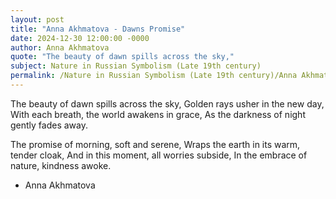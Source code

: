 ```yaml
---
layout: post
title: "Anna Akhmatova - Dawns Promise"
date: 2024-12-30 12:00:00 -0000
author: Anna Akhmatova
quote: "The beauty of dawn spills across the sky,"
subject: Nature in Russian Symbolism (Late 19th century)
permalink: /Nature in Russian Symbolism (Late 19th century)/Anna Akhmatova/Anna Akhmatova - Dawns Promise
---
```


The beauty of dawn spills across the sky,
Golden rays usher in the new day,
With each breath, the world awakens in grace,
As the darkness of night gently fades away.

The promise of morning, soft and serene,
Wraps the earth in its warm, tender cloak,
And in this moment, all worries subside,
In the embrace of nature, kindness awoke.


- Anna Akhmatova
